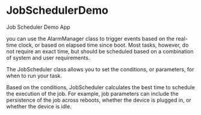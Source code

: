# JobSchedulerDemo
Job Scheduler Demo App

you can use the AlarmManager class to trigger events based on the real-time clock, or based on elapsed time since boot.
Most tasks, however, do not require an exact time, but should be scheduled based on a combination of system and user requirements.

The JobScheduler class allows you to set the conditions, or parameters, for when to run your task. 

Based on the conditions, JobScheduler calculates the best time to schedule the execution of the job. For example, job parameters can include the persistence of the job across reboots, whether the device is plugged in, or whether the device is idle.
